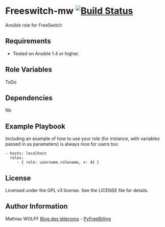 Freeswitch-mw [![Build Status](https://travis-ci.org/mwolff44/freeswitch-mw.png)](https://travis-ci.org/mwolff44/freeswitch-mw) 
=============

Ansible role for FreeSwitch

Requirements
------------

- Tested on Ansible 1.4 or higher.

Role Variables
--------------

ToDo

Dependencies
------------

No

Example Playbook
----------------

Including an example of how to use your role (for instance, with variables passed in as parameters) is always nice for users too:

    - hosts: localhost
      roles:
         - { role: username.rolename, x: 42 }

License
-------


Licensed under the GPL v3 license. See the LICENSE file for details.

Author Information
------------------

Mathias WOLFF [Blog des télécoms](http://www.blog-des-telecoms.com) - [PyFreeBilling](https://www.pyfreebilling.com)
